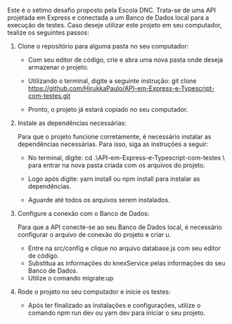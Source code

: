 Este é o sétimo desafio proposto pela Escola DNC. Trata-se de uma API projetada em Express e conectada a um Banco de Dados local para a execução de testes.
Caso deseje utilizar este projeto em seu computador, tealize os seguintes passos:

1. Clone o repositório para alguma pasta no seu computador:

    - Com seu editor de código, crie e abra uma nova pasta onde deseja armazenar o projeto.

    - Utilizando o terminal, digite a seguinte instrução: git clone https://github.com/HirukkaPaulo/API-em-Express-e-Typescript-com-testes.git

    - Pronto, o projeto já estará copiado no seu computador.

2. Instale as dependências necessárias:

    Para que o projeto funcione corretamente, é necessário instalar as dependências necessárias. Para isso, siga as instruções a seguir:

    - No terminal, digite: cd .\API-em-Express-e-Typescript-com-testes
\ para entrar na nova pasta criada com os arquivos do projeto.

    - Logo após digite: yarn install ou npm install para instalar as dependências.

    - Aguarde até todos os arquivos serem instalados.

3. Configure a conexão com o Banco de Dados:

    Para que a API conecte-se ao seu Banco de Dados local, é necessário configurar o arquivo de conexão do projeto e criar u.

    - Entre na src/config e clique no arquivo database.js com seu editor de código.
    - Substitua as informações do knexService pelas informações do seu Banco de Dados.
    - Utilize o comando migrate:up

4. Rode o projeto no seu computador e inicie os testes:

    - Após ter finalizado as instalações e configurações, utilize o comando npm run dev ou yarn dev para iniciar o seu projeto.



